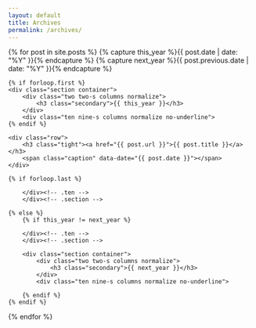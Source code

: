```yaml
---
layout: default
title: Archives
permalink: /archives/
---
```


<div class="container stack full-width">

{% for post in site.posts  %}
    {% capture this_year %}{{ post.date | date: "%Y" }}{% endcapture %}
    {% capture next_year %}{{ post.previous.date | date: "%Y" }}{% endcapture %}

    {% if forloop.first %}
    <div class="section container">
        <div class="two two-s columns normalize">
            <h3 class="secondary">{{ this_year }}</h3>
        </div>
        <div class="ten nine-s columns normalize no-underline">
    {% endif %}

    <div class="row">
        <h3 class="tight"><a href="{{ post.url }}">{{ post.title }}</a></h3>
        <span class="caption" data-date="{{ post.date }}"></span>
    </div>

    {% if forloop.last %}

        </div><!-- .ten -->
        </div><!-- .section -->

    {% else %}
        {% if this_year != next_year %}

        </div><!-- .ten -->
        </div><!-- .section -->

        <div class="section container">
            <div class="two two-s columns normalize">
                <h3 class="secondary">{{ next_year }}</h3>
            </div>
            <div class="ten nine-s columns normalize no-underline">

        {% endif %}
    {% endif %}
{% endfor %}

</div>
